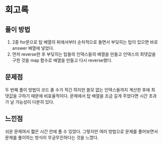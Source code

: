 # 회고록

## 풀이 방법
1. 2중 for문으로 탑 배열의 뒤에서부터 순차적으로 돌면서 부딪히는 탑이 있으면 바로 answer 배열에 넣었다. 
2. 먼저 reverse한 후 부딪히는 탑들의 인덱스들의 배열을 만들고 인덱스의 최댓값을 구한 것을 map 함수로 배열을 만들고 다시 reverse했다.

## 문제점
두 번째 풀이 방법이 코드 줄 수가 적긴 하지만 쓸모 없는 인덱스들까지 계산한 후에 최댓값을 구하기 때문에 비효율적이다. 문제에서 탑 배열을 조금 길게 주었다면 시간 초과가 날 가능성이 다분히 있다.

## 느낀점
쉬운 문제여서 짧은 시간 안에 풀 수 있었다. 그렇지만 여러 방법으로 문제를 풀어보면서 문제를 풀이하는 방식이 무궁무진하다는 것을 느꼈다.